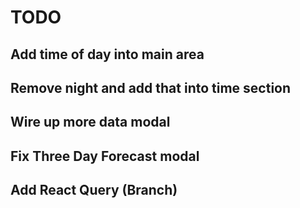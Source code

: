 # TODO

## Add time of day into main area

## Remove night and add that into time section

## Wire up more data modal

## Fix Three Day Forecast modal

## Add React Query (Branch)
